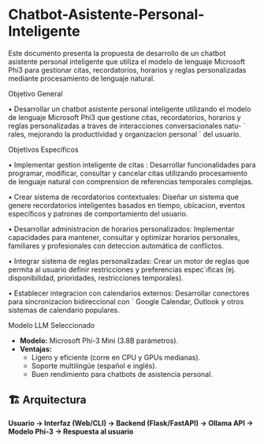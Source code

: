 # Chatbot-Asistente-Personal-Inteligente
Este documento presenta la propuesta de desarrollo de un chatbot asistente personal inteligente que utiliza el modelo de lenguaje Microsoft Phi3 para gestionar citas, recordatorios, horarios y reglas personalizadas mediante procesamiento de lenguaje natural.

Objetivo General

• Desarrollar un chatbot asistente personal inteligente utilizando el modelo de lenguaje Microsoft Phi3 que gestione citas, recordatorios, horarios y reglas personalizadas a traves de interacciones conversacionales natu- ´
rales, mejorando la productividad y organizacion personal ´
del usuario.

Objetivos Específicos

• Implementar gestion inteligente de citas : Desarrollar funcionalidades para programar, modificar, consultar y
cancelar citas utilizando procesamiento de lenguaje natural con comprension de referencias temporales complejas.

• Crear sistema de recordatorios contextuales: Diseñar un sistema que genere recordatorios inteligentes basados
en tiempo, ubicacion, eventos específicos y patrones de comportamiento del usuario.

• Desarrollar administracion de horarios personalizados: Implementar capacidades para mantener, consultar y
optimizar horarios personales, familiares y profesionales
con deteccion automática de conflictos. 

• Integrar sistema de reglas personalizadas: Crear un motor de reglas que permita al usuario definir restricciones y preferencias espec´ıficas (ej. disponibilidad, prioridades, restricciones temporales).

• Establecer integracion con calendarios externos: Desarrollar conectores para sincronizacion bidireccional con ´
Google Calendar, Outlook y otros sistemas de calendario
populares.

Modelo LLM Seleccionado
- **Modelo:** Microsoft Phi-3 Mini (3.8B parámetros).  
- **Ventajas:**
  - Ligero y eficiente (corre en CPU y GPUs medianas).  
  - Soporte multilingüe (español e inglés).  
  - Buen rendimiento para chatbots de asistencia personal.  

## 🏗️ Arquitectura
**Usuario → Interfaz (Web/CLI) → Backend (Flask/FastAPI) → Ollama API → Modelo Phi-3 → Respuesta al usuario**
